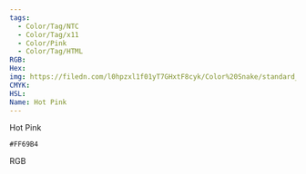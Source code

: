 ```yaml
---
tags:
  - Color/Tag/NTC
  - Color/Tag/x11
  - Color/Pink
  - Color/Tag/HTML
RGB: 
Hex: 
img: https://filedn.com/l0hpzxl1f01yT7GHxtF8cyk/Color%20Snake/standard_csv_to_svg/FF69B4.svg
CMYK: 
HSL: 
Name: Hot Pink
---
```

Hot Pink
```palette
#FF69B4
```
RGB
